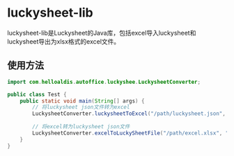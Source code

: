 luckysheet-lib
======================
luckysheet-lib是Luckysheet的Java库，包括excel导入luckysheet和luckysheet导出为xlsx格式的excel文件。

## 使用方法
```java
import com.helloaldis.autoffice.luckyshee.LuckysheetConverter;

public class Test {
    public static void main(String[] args) {
        // 将luckysheet json文件转为excel
        LuckysheetConverter.luckysheetToExcel("/path/luckysheet.json", "/path/excel.xlsx");
        
        // 将excel转为luckysheet json文件 
        LuckysheetConverter.excelToLuckySheetFile("/path/excel.xlsx", "/path/luckysheet.json");
    }
}
```